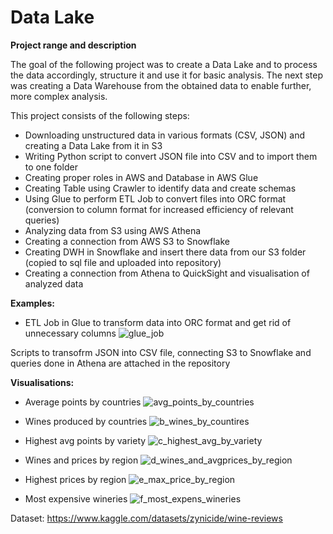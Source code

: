 # Data Lake

<b>Project range and description</b>

The goal of the following project was to create a Data Lake and to process the data accordingly, structure it and use it for basic analysis.
The next step was creating a Data Warehouse from the obtained data to enable further, more complex analysis.

This project consists of the following steps:
* Downloading unstructured data in various formats (CSV, JSON) and creating a Data Lake from it in S3
* Writing Python script to convert JSON file into CSV and to import them to one folder
* Creating proper roles in AWS and Database in AWS Glue
* Creating Table using Crawler to identify data and create schemas
* Using Glue to perform ETL Job to convert files into ORC format (conversion to column format for increased efficiency of relevant queries)
* Analyzing data from S3 using AWS Athena
* Creating a connection from AWS S3 to Snowflake
* Creating DWH in Snowflake and insert there data from our S3 folder (copied to sql file and uploaded into repository)
* Creating a connection from Athena to QuickSight and visualisation of analyzed data


<b> Examples:</b>
- ETL Job in Glue to transform data into ORC format and get rid of unnecessary columns
![glue_job](https://github.com/artpat96/Data_Lake/assets/111128309/003f614b-86ed-43e2-8b22-06968014d59c)

Scripts to transofrm JSON into CSV file, connecting S3 to Snowflake and queries done in Athena are attached in the repository


<b>Visualisations:</b>
- Average points by countries
  ![avg_points_by_countries](https://github.com/artpat96/Data_Lake/assets/111128309/fbf8796c-a760-40f9-9000-ee0c9961cda9)

- Wines produced by countries
  ![b_wines_by_countires](https://github.com/artpat96/Data_Lake/assets/111128309/eceb8345-df8c-450f-b348-e448f6a4e1c4)

- Highest avg points by variety
  ![c_highest_avg_by_variety](https://github.com/artpat96/Data_Lake/assets/111128309/0e05f5bd-e648-4f93-92bb-a2458b5406d7)

- Wines and prices by region
  ![d_wines_and_avgprices_by_region](https://github.com/artpat96/Data_Lake/assets/111128309/b7d56332-f189-4e42-babf-a04d703a2c31)

- Highest prices by region
  ![e_max_price_by_region](https://github.com/artpat96/Data_Lake/assets/111128309/d4b36a50-f18e-42f1-b436-30c05f11d7c4)

- Most expensive wineries
  ![f_most_expens_wineries](https://github.com/artpat96/Data_Lake/assets/111128309/ea618d7f-5622-45d1-9c65-c4a82c2d8250)


Dataset: https://www.kaggle.com/datasets/zynicide/wine-reviews
